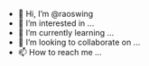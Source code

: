 - 👋 Hi, I’m @raoswing
- 👀 I’m interested in ...
- 🌱 I’m currently learning ...
- 💞️ I’m looking to collaborate on ...
- 📫 How to reach me ...

<!---
raoswing/raoswing is a ✨ special ✨ repository because its `README.md` (this file) appears on your GitHub profile.
You can click the Preview link to take a look at your changes.
--->

